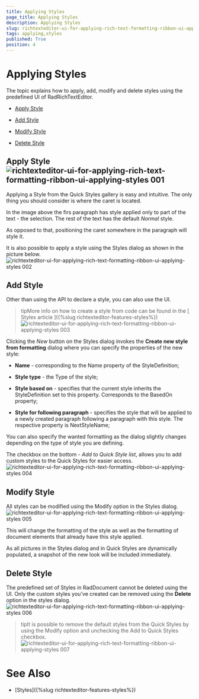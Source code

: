```yaml
---
title: Applying Styles
page_title: Applying Styles
description: Applying Styles
slug: richtexteditor-ui-for-applying-rich-text-formatting-ribbon-ui-applying-styles
tags: applying,styles
published: True
position: 4
---
```


# Applying Styles



The topic explains how to apply, add, modify and delete styles using the predefined UI of RadRichTextEditor.

* [Apply Style](#apply-style)

* [Add Style](#add-style)

* [Modify Style](#modify-style)

* [Delete Style](#delete-style)

## Apply Style![richtexteditor-ui-for-applying-rich-text-formatting-ribbon-ui-applying-styles 001](images/richtexteditor-ui-for-applying-rich-text-formatting-ribbon-ui-applying-styles001.png)

Applying a Style from the Quick Styles gallery is easy and intuitive. The only thing you should consider is where the caret is
          located.
        

In the image above the firs paragraph has style applied only to part of the text - the selection. The rest of the
          text has the default *Normal* style.
        

As opposed to that, positioning the caret somewhere in the paragraph will style it. 
        

It is also possible to apply a style using the Styles dialog as shown in the picture below.![richtexteditor-ui-for-applying-rich-text-formatting-ribbon-ui-applying-styles 002](images/richtexteditor-ui-for-applying-rich-text-formatting-ribbon-ui-applying-styles002.png)

## Add Style

Other than using the API to declare a style, you can also use the UI.

>tipMore info on how to create a style from code can be found in the
            [
              Styles article
            ]({%slug richtexteditor-features-styles%})![richtexteditor-ui-for-applying-rich-text-formatting-ribbon-ui-applying-styles 003](images/richtexteditor-ui-for-applying-rich-text-formatting-ribbon-ui-applying-styles003.png)

Clicking the *New* button on the Styles dialog invokes the __Create new style from
            formatting__
          dialog where you can specify the properties of the new style:
        

* __Name__ - corresponding to the Name property of the StyleDefinition;
            

* __Style type__ - the Type of the style;
            

* __Style based on__ - specifies that the current style inherits the StyleDefinition set to this property.
              Corresponds to the BasedOn property;
            

* __Style for following paragraph__ - specifies the style that will be applied to a newly created paragraph
              following a paragraph with this style. The respective property is NextStyleName;
            

You can also specify the wanted formatting as the dialog slightly changes depending on the type of style you are defining.

The checkbox on the bottom - *Add to Quick Style list*, allows you to add custom styles to the Quick
          Styles for easier access.
        ![richtexteditor-ui-for-applying-rich-text-formatting-ribbon-ui-applying-styles 004](images/richtexteditor-ui-for-applying-rich-text-formatting-ribbon-ui-applying-styles004.png)

## Modify Style

All styles can be modified using the Modify option in the Styles dialog.![richtexteditor-ui-for-applying-rich-text-formatting-ribbon-ui-applying-styles 005](images/richtexteditor-ui-for-applying-rich-text-formatting-ribbon-ui-applying-styles005.png)

This will change the formatting of the style as well as the formatting of document elements that already have this style applied.

As all pictures in the Styles dialog and in Quick Styles are dynamically populated, a snapshot of the new look will
          be included immediately.
        

## Delete Style

The predefined set of Styles in RadDocument cannot be deleted using the UI. Only the custom styles you've created can be removed using the
          __Delete__ option in the styles dialog.
        ![richtexteditor-ui-for-applying-rich-text-formatting-ribbon-ui-applying-styles 006](images/richtexteditor-ui-for-applying-rich-text-formatting-ribbon-ui-applying-styles006.png)

>tipIt is possible to remove the default styles from the Quick Styles by using the Modify option and unchecking the
            Add to Quick Styles checkbox.
          ![richtexteditor-ui-for-applying-rich-text-formatting-ribbon-ui-applying-styles 007](images/richtexteditor-ui-for-applying-rich-text-formatting-ribbon-ui-applying-styles007.png)

# See Also

 * [Styles]({%slug richtexteditor-features-styles%})

